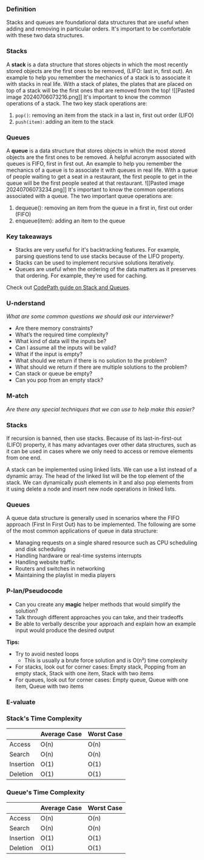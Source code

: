 ### **Definition**

Stacks and queues are foundational data structures that are useful when adding and removing in particular orders. It's important to be comfortable with these two data structures.

### **Stacks**

A **stack** is a data structure that stores objects in which the most recently stored objects are the first ones to be removed, (LIFO: last in, first out). An example to help you remember the mechanics of a stack is to associate it with stacks in real life. With a stack of plates, the plates that are placed on top of a stack will be the first ones that are removed from the top!
![[Pasted image 20240706073216.png]]
It's important to know the common operations of a stack. The two key stack operations are:

1. `pop()`: removing an item from the stack in a last in, first out order (LIFO)
2. `push(item)`: adding an item to the stack

### **Queues**

A **queue** is a data structure that stores objects in which the most stored objects are the first ones to be removed. A helpful acronym associated with queues is FIFO, first in first out. An example to help you remember the mechanics of a queue is to associate it with queues in real life. With a queue of people waiting to get a seat in a restaurant, the first people to get in the queue will be the first people seated at that restaurant.
![[Pasted image 20240706073234.png]]
It's important to know the common operations associated with a queue. The two important queue operations are:

1. dequeue(): removing an item from the queue in a first in, first out order (FIFO)
2. enqueue(item): adding an item to the queue

### **Key takeaways**

- Stacks are very useful for it's backtracking features. For example, parsing questions tend to use stacks because of the LIFO property.
- Stacks can be used to implement recursive solutions iteratively.
- Queues are useful when the ordering of the data matters as it preserves that ordering. For example, they're used for caching.

Check out [CodePath guide on Stack and Queues](https://guides.codepath.com/compsci/Stacks-and-Queues).

### **U-nderstand**

_What are some common questions we should ask our interviewer?_

- Are there memory constraints?
- What’s the required time complexity?
- What kind of data will the inputs be?
- Can I assume all the inputs will be valid?
- What if the input is empty?
- What should we return if there is no solution to the problem?
- What should we return if there are multiple solutions to the problem?
- Can stack or queue be empty?
- Can you pop from an empty stack?

### **M-atch**

_Are there any special techniques that we can use to help make this easier?_

### **Stacks**

If recursion is banned, then use stacks. Because of its last-in-first-out (LIFO) property, it has many advantages over other data structures, such as it can be used in cases where we only need to access or remove elements from one end.

A stack can be implemented using linked lists. We can use a list instead of a dynamic array. The head of the linked list will be the top element of the stack. We can dynamically push elements in it and also pop elements from it using delete a node and insert new node operations in linked lists.

### **Queues**

A queue data structure is generally used in scenarios where the FIFO approach (First In First Out) has to be implemented. The following are some of the most common applications of queue in data structure:

- Managing requests on a single shared resource such as CPU scheduling and disk scheduling
- Handling hardware or real-time systems interrupts
- Handling website traffic
- Routers and switches in networking
- Maintaining the playlist in media players

### **P-lan/Pseudocode**

- Can you create any **magic** helper methods that would simplify the solution?
- Talk through different approaches you can take, and their tradeoffs
- Be able to verbally describe your approach and explain how an example input would produce the desired output

**Tips:**

- Try to avoid nested loops
    - This is usually a brute force solution and is O(n²) time complexity
- For stacks, look out for corner cases: Empty stack, Popping from an empty stack, Stack with one item, Stack with two items
- For queues, look out for corner cases: Empty queue, Queue with one item, Queue with two items

### **E-valuate**

### **Stack's Time Complexity**
|          | Average Case | Worst Case |
|----------|--------------|------------|
| Access   | O(n)         | O(n)       |
| Search   | O(n)         | O(n)       |
| Insertion| O(1)         | O(1)       |
| Deletion | O(1)         | O(1)       |
### **Queue's Time Complexity**

|          | Average Case | Worst Case |
|----------|--------------|------------|
| Access   | O(n)         | O(n)       |
| Search   | O(n)         | O(n)       |
| Insertion| O(1)         | O(1)       |
| Deletion | O(1)         | O(1)       |
